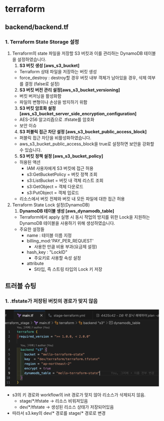 # terraform
## backend/backend.tf
### 1. Terraform State Storage 설정
1) Terraform의 state 파일을 저장할 S3 버킷과 이를 관리하는 DynamoDB 테이블을 설정하였습니다.
    1) <b>S3 버킷 생성 [aws_s3_bucket]</b>
    - Terraform 상태 파일을 저장하는 버킷 생성
    - force_destroy : destroy할 경우 버킷 내부 객체가 남아있을 경우, 삭제 여부를 결정 (false로 설정)
    2) <b>S3 버킷 버전 관리 설정[aws_s3_bucket_versioning]</b>
    - 버킷 버저닝을 활성화함
    - 파일의 변형이나 손상을 방지하기 위함
    3) <b>S3 버킷 암호화 설정 [aws_s3_bucket_server_side_encryption_configuration]</b>
    - AES-256 알고리즘으로 .tfstate를 암호화
    - 보안 이슈
    4) <b>S3 퍼블릭 접근 차단 설정 [aws_s3_bucket_public_access_block]</b>
    - 퍼블릭 접근 차단을 비활성화하였습니다.
    - aws_s3_bucket_public_access_block을 true로 설정하면 보안을 강화할 수 있습니다.
    5) <b>S3 버킷 정책 설정 [aws_s3_bucket_policy]</b>
    - 허용된 액션
        - IAM 사용자에게 S3 버킷에 접근 허용
        - s3:GetBucketPolicy = 버킷 정책 조회
        - s3:ListBucket = 버킷 내 객체 리스트 조회
        - s3:GetObject = 객체 다운로드
        - s3:PutObject = 객체 업로드
    - 리소스에서 버킷 전체와 버킷 내 모든 파일에 대한 접근 허용
2) Terraform State Lock 설정(DynamoDB)
    1) <b>DynamoDB 테이블 생성 [aws_dynamodb_table]</b>
    - Terraform에서 apply 실행 시 동시 작업의 방지를 위한 Lock을 지원하는 DynamoDB 테이블을 사용하기 위해 생성하였습니다.
    - 주요한 설정들
        - name : 테이블 이름 지정
        - billing_mod:'PAY_PER_REQUEST' 
            - 사용한 만큼 비용 부과(요금제 설정)
        - hash_key : "LockID"
            - 주요키로 사용할 속성 설정
        - attribute
            - S타입, 즉 스트링 타입의 Lock 키 저장


## 트러블 슈팅
### 1. .tfstate가 저장된 버킷의 경로가 맞지 않음
![alt text](imgs/s3.key.png)
- s3의 키 경로와 workflow의 init 경로가 맞지 않아 리소스가 삭제되지 않음.
    - stage/*/tfstate -> 리소스 비워져있음
    - dev/*/tfstate -> 생성된 리소스 상태가 저장되어있음
- 따라서 s3.key의 dev/* 경로를 stage/* 경로로 변경
